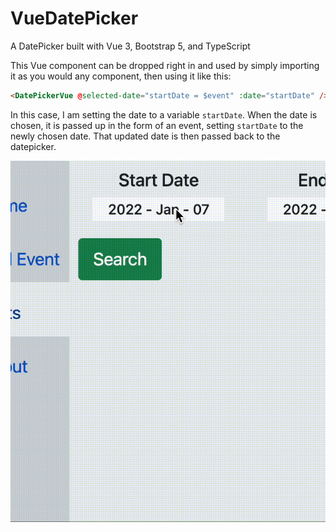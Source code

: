 # VueDatePicker
A DatePicker built with Vue 3, Bootstrap 5, and TypeScript

This Vue component can be dropped right in and used by simply importing it as you would any component, then using it like this: 

```html
<DatePickerVue @selected-date="startDate = $event" :date="startDate" />
```

In this case, I am setting the date to a variable `startDate`. When the date is chosen, it is passed up in the form of an event, setting `startDate` to the newly chosen date. That updated date is then passed back to the datepicker.

![](./datepicker.gif)
